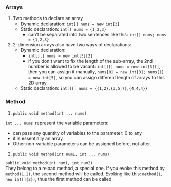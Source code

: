 <a name="Pt32N"></a>
### Arrays
1. Two methods to declare an array
   - Dynamic declaration: `int[] nums = new int[3]`
   - Static declaration: `int[] nums = {1,2,3}`
      - can't be separated into two sentences like this: `int[] nums; nums = {1,2,3}`
2. 2-dimension arrays also have two ways of declarations:
   - Dynamic declaration: 
      - `int[][] nums = new int[3][2]`
      - if you don't want to fix the length of the sub-array, the 2nd number is allowed to be vacant: `int[][] nums = new int[3][]`, then you can assign it manually, `nums[0] = new int[3]; nums[1] = new int[5]`, so you can assign different length of arrays to this 2D array.
   - Static declaration: `int[][] nums = {{1,2},{3,5,7},{4,4,4}}`

   
<a name="JCMRf"></a>
### Method

1. `public void method(int ... nums)`

`int ... nums `represent the variable parameters:

   - can pass any quantity of variables to the parameter: 0 to any
   - it is essentially an array
   - Other non-variable parameters can be assigned before, not after.
2. `public void method(int num1, int ... nums)`

`public void method(int num1, int num2)`<br />They belong to a reload method, a special one. If you evoke this method by `method(1,2)`, the second method will be called. Evoking like this: `method(1, new int[]{2})`, thus the first method can be called.

